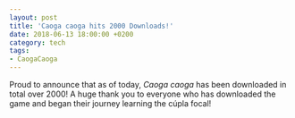 ```yaml
---
layout: post
title: 'Caoga caoga hits 2000 Downloads!'
date: 2018-06-13 18:00:00 +0200
category: tech
tags:
- CaogaCaoga
---
```


Proud to announce that as of today, *Caoga caoga* has been downloaded in total over 2000! A huge thank you to everyone who has downloaded the game and began their journey learning the cúpla focal!

